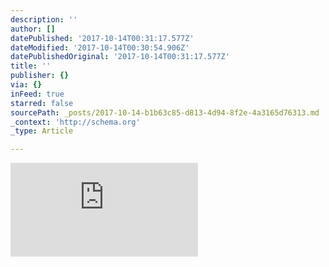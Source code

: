 ```yaml
---
description: ''
author: []
datePublished: '2017-10-14T00:31:17.577Z'
dateModified: '2017-10-14T00:30:54.906Z'
datePublishedOriginal: '2017-10-14T00:31:17.577Z'
title: ''
publisher: {}
via: {}
inFeed: true
starred: false
sourcePath: _posts/2017-10-14-b1b63c85-d813-4d94-8f2e-4a3165d76313.md
_context: 'http://schema.org'
_type: Article

---
```

![](https://the-grid-user-content.s3-us-west-2.amazonaws.com/42406268-00cc-4cd3-b56a-481a7bb519b2.html)